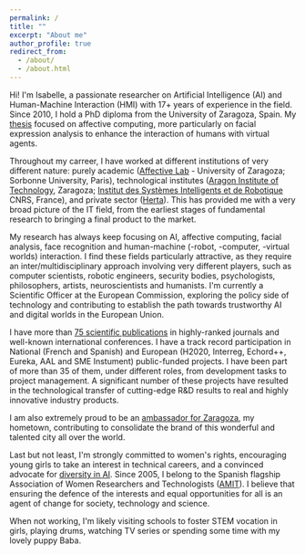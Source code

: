 ```yaml
---
permalink: /
title: ""
excerpt: "About me"
author_profile: true
redirect_from: 
  - /about/
  - /about.html
---
```


Hi! I'm Isabelle, a passionate researcher on Artificial Intelligence (AI) and Human-Machine Interaction (HMI) with 17+ years of experience in the field. Since 2010, I hold a PhD diploma from the University of Zaragoza, Spain. My [thesis](https://www.academia.edu/5104979/Affective_computing_Emotional_facial_sensing_and_multimodal_fusion_PhD_dissertation_I_Hupont_) focused on affective computing, more particularly on facial expression analysis to enhance the interaction of humans with virtual agents. 

Throughout my carreer, I have worked at different institutions of very different nature: purely academic ([Affective Lab](http://giga.cps.unizar.es/affectivelab/) - University of Zaragoza; Sorbonne University, Paris), technological institutes ([Aragon Institute of Technology](https://www.itainnova.es/), Zaragoza; [Institut des Systèmes Intelligents et de Robotique](https://www.isir.upmc.fr/) CNRS, France), and private sector ([Herta](https://hertasecurity.com/)). This has provided me with a very broad picture of the IT field, from the earliest stages of fundamental research to bringing a final product to the market.

My research has always keep focusing on AI, affective computing, facial analysis, face recognition and human-machine (-robot, -computer, -virtual worlds) interaction. I find these fields particularly attractive, as they require an inter/multidisciplinary approach involving very different players, such as computer scientists, robotic engineers, security bodies, psychologists, philosophers, artists, neuroscientists and humanists. I'm currently a Scientific Officer at the European Commission, exploring the policy side of technology and contributing to establish the path towards trustworthy AI and digital worlds in the European Union. 

I have more than [75 scientific publications](https://scholar.google.com/citations?user=jNLffNcAAAAJ&hl=es) in highly-ranked journals and well-known international conferences. I have a track record participation in National (French and Spanish) and European (H2020, Interreg, Echord++, Eureka, AAL and SME Instument) public-funded projects. I have been part of more than 35 of them, under different roles, from development tasks to project management. A significant number of these projects have resulted in the technological transfer of cutting-edge R&D results to real and highly innovative industry products.

I am also extremely proud to be an [ambassador for Zaragoza](https://hoyaragon.es/noticias-aragon/zaragoza/embajadores-zaragoza/), my hometown, contributing to consolidate the brand of this wonderful and talented city all over the world.

Last but not least, I'm strongly committed to women's rights, encouraging young girls to take an interest in technical careers, and a convinced advocate for [diversity in AI](https://ai-watch.ec.europa.eu/humaint/divinai_en). Since 2005, I belong to the Spanish flagship Association of Women Researchers and Technologists ([AMIT](https://amit-es.org/)). I believe that ensuring the defence of the interests and equal opportunities for all is an agent of change for society, technology and science.

When not working, I'm likely visiting schools to foster STEM vocation in girls, playing drums, watching TV series or spending some time with my lovely puppy Baba. 
